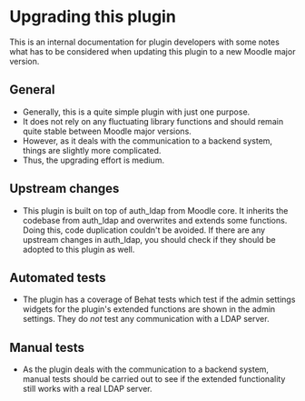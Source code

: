 Upgrading this plugin
=====================

This is an internal documentation for plugin developers with some notes what has to be considered when updating this plugin to a new Moodle major version.

General
-------

* Generally, this is a quite simple plugin with just one purpose.
* It does not rely on any fluctuating library functions and should remain quite stable between Moodle major versions.
* However, as it deals with the communication to a backend system, things are slightly more complicated. 
* Thus, the upgrading effort is medium.


Upstream changes
----------------

* This plugin is built on top of auth_ldap from Moodle core. It inherits the codebase from auth_ldap and overwrites and extends some functions. Doing this, code duplication couldn't be avoided. If there are any upstream changes in auth_ldap, you should check if they should be adopted to this plugin as well.


Automated tests
---------------

* The plugin has a coverage of Behat tests which test if the admin settings widgets for the plugin's extended functions are shown in the admin settings. They do _not_ test any communication with a LDAP server.


Manual tests
------------

* As the plugin deals with the communication to a backend system, manual tests should be carried out to see if the extended functionality still works with a real LDAP server.
